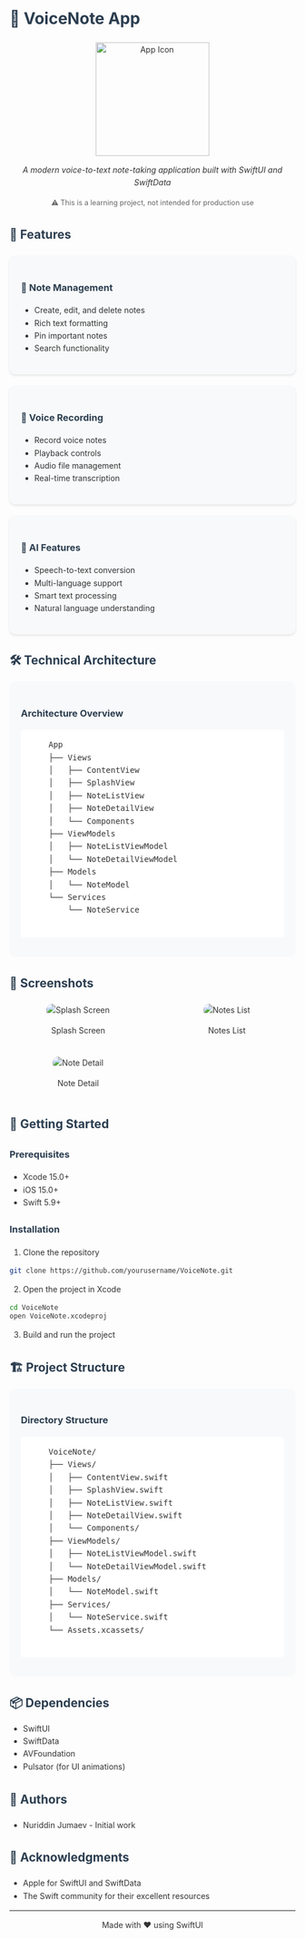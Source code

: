 # 📝 VoiceNote App

<div align="center">
  <img src="NoteTakingApp/Assets.xcassets/ic_preview.imageset/ic_preview.png" alt="App Icon" width="200"/>
  
  <p><em>A modern voice-to-text note-taking application built with SwiftUI and SwiftData</em></p>
  <p style="color: #666; font-size: 0.9em;">⚠️ This is a learning project, not intended for production use</p>
</div>

## 🚀 Features

<div style="display: grid; grid-template-columns: repeat(auto-fit, minmax(300px, 1fr)); gap: 20px; margin: 20px 0;">
  <div style="background: #f8f9fa; padding: 20px; border-radius: 10px; box-shadow: 0 2px 4px rgba(0,0,0,0.1);">
    <h3>📝 Note Management</h3>
    <ul>
      <li>Create, edit, and delete notes</li>
      <li>Rich text formatting</li>
      <li>Pin important notes</li>
      <li>Search functionality</li>
    </ul>
  </div>

  <div style="background: #f8f9fa; padding: 20px; border-radius: 10px; box-shadow: 0 2px 4px rgba(0,0,0,0.1);">
    <h3>🎤 Voice Recording</h3>
    <ul>
      <li>Record voice notes</li>
      <li>Playback controls</li>
      <li>Audio file management</li>
      <li>Real-time transcription</li>
    </ul>
  </div>

  <div style="background: #f8f9fa; padding: 20px; border-radius: 10px; box-shadow: 0 2px 4px rgba(0,0,0,0.1);">
    <h3>🤖 AI Features</h3>
    <ul>
      <li>Speech-to-text conversion</li>
      <li>Multi-language support</li>
      <li>Smart text processing</li>
      <li>Natural language understanding</li>
    </ul>
  </div>
</div>

## 🛠 Technical Architecture

<div style="background: #f8f9fa; padding: 20px; border-radius: 10px; margin: 20px 0;">
  <h3>Architecture Overview</h3>
  <pre style="background: #fff; padding: 15px; border-radius: 5px;">
    App
    ├── Views
    │   ├── ContentView
    │   ├── SplashView
    │   ├── NoteListView
    │   ├── NoteDetailView
    │   └── Components
    ├── ViewModels
    │   ├── NoteListViewModel
    │   └── NoteDetailViewModel
    ├── Models
    │   └── NoteModel
    └── Services
        └── NoteService
  </pre>
</div>

## 📱 Screenshots

<div style="display: grid; grid-template-columns: repeat(auto-fit, minmax(200px, 1fr)); gap: 20px; margin: 20px 0;">
  <div style="text-align: center;">
    <img src="screenshots/splash.png" alt="Splash Screen" style="max-width: 100%; border-radius: 10px;"/>
    <p>Splash Screen</p>
  </div>
  <div style="text-align: center;">
    <img src="screenshots/notes.png" alt="Notes List" style="max-width: 100%; border-radius: 10px;"/>
    <p>Notes List</p>
  </div>
  <div style="text-align: center;">
    <img src="screenshots/detail.png" alt="Note Detail" style="max-width: 100%; border-radius: 10px;"/>
    <p>Note Detail</p>
  </div>
</div>

## 🚀 Getting Started

### Prerequisites

- Xcode 15.0+
- iOS 15.0+
- Swift 5.9+

### Installation

1. Clone the repository
```bash
git clone https://github.com/yourusername/VoiceNote.git
```

2. Open the project in Xcode
```bash
cd VoiceNote
open VoiceNote.xcodeproj
```

3. Build and run the project

## 🏗 Project Structure

<div style="background: #f8f9fa; padding: 20px; border-radius: 10px; margin: 20px 0;">
  <h3>Directory Structure</h3>
  <pre style="background: #fff; padding: 15px; border-radius: 5px;">
    VoiceNote/
    ├── Views/
    │   ├── ContentView.swift
    │   ├── SplashView.swift
    │   ├── NoteListView.swift
    │   ├── NoteDetailView.swift
    │   └── Components/
    ├── ViewModels/
    │   ├── NoteListViewModel.swift
    │   └── NoteDetailViewModel.swift
    ├── Models/
    │   └── NoteModel.swift
    ├── Services/
    │   └── NoteService.swift
    └── Assets.xcassets/
  </pre>
</div>

## 📦 Dependencies

- SwiftUI
- SwiftData
- AVFoundation
- Pulsator (for UI animations)

## 👥 Authors

- Nuriddin Jumaev - Initial work

## 🙏 Acknowledgments

- Apple for SwiftUI and SwiftData
- The Swift community for their excellent resources

---

<div align="center">
  <p>Made with ❤️ using SwiftUI</p>
</div>

<style>
  body {
    font-family: -apple-system, BlinkMacSystemFont, 'Segoe UI', Roboto, Oxygen, Ubuntu, Cantarell, 'Open Sans', 'Helvetica Neue', sans-serif;
    line-height: 1.6;
    color: #333;
  }
  
  h1, h2, h3 {
    color: #2c3e50;
  }
  
  pre {
    overflow-x: auto;
    white-space: pre-wrap;
    word-wrap: break-word;
  }
  
  img {
    max-width: 100%;
    height: auto;
  }
  
  .grid {
    display: grid;
    grid-template-columns: repeat(auto-fit, minmax(300px, 1fr));
    gap: 20px;
    margin: 20px 0;
  }
  
  .card {
    background: #f8f9fa;
    padding: 20px;
    border-radius: 10px;
    box-shadow: 0 2px 4px rgba(0,0,0,0.1);
  }
</style> 
